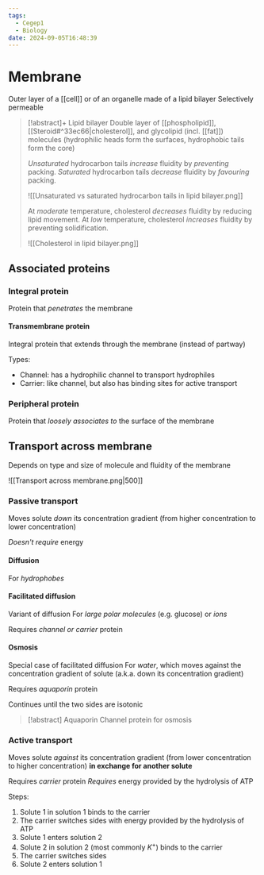 ```yaml
---
tags:
  - Cegep1
  - Biology
date: 2024-09-05T16:48:39
---
```


# Membrane

Outer layer of a [[cell]] or of an organelle made of a lipid bilayer
Selectively permeable

> [!abstract]+ Lipid bilayer
> Double layer of [[phospholipid]], [[Steroid#^33ec66|cholesterol]], and glycolipid (incl. [[fat]]) molecules (hydrophilic heads form the surfaces, hydrophobic tails form the core)
> 
> *Unsaturated* hydrocarbon tails *increase* fluidity by *preventing* packing.
> *Saturated* hydrocarbon tails *decrease* fluidity by *favouring* packing.
> 
> ![[Unsaturated vs saturated hydrocarbon tails in lipid bilayer.png]]
> 
> At *moderate* temperature, cholesterol *decreases* fluidity by reducing lipid movement.
> At *low* temperature, cholesterol *increases* fluidity by preventing solidification.
> 
> ![[Cholesterol in lipid bilayer.png]]

## Associated proteins

### Integral protein

Protein that *penetrates* the membrane

#### Transmembrane protein

Integral protein that extends through the membrane (instead of partway)

Types:

- Channel: has a hydrophilic channel to transport hydrophiles
- Carrier: like channel, but also has binding sites for active transport

### Peripheral protein

Protein that *loosely associates to* the surface of the membrane

## Transport across membrane

Depends on type and size of molecule and fluidity of the membrane

![[Transport across membrane.png|500]]

### Passive transport

Moves solute *down* its concentration gradient (from higher concentration to lower concentration)

*Doesn't require* energy

#### Diffusion

For *hydrophobes*

#### Facilitated diffusion

Variant of diffusion
For *large polar molecules* (e.g. glucose) or *ions*

Requires *channel or carrier* protein

#### Osmosis

Special case of facilitated diffusion
For *water*, which moves against the concentration gradient of solute (a.k.a. down its concentration gradient)

Requires *aquaporin* protein

Continues until the two sides are isotonic

> [!abstract] Aquaporin
> Channel protein for osmosis

### Active transport

Moves solute *against* its concentration gradient (from lower concentration to higher concentration) **in exchange for another solute**

Requires *carrier* protein
*Requires* energy provided by the hydrolysis of ATP

Steps:

1. Solute 1 in solution 1 binds to the carrier
2. The carrier switches sides with energy provided by the hydrolysis of ATP
3. Solute 1 enters solution 2
4. Solute 2 in solution 2 (most commonly $K^+$) binds to the carrier
5. The carrier switches sides
6. Solute 2 enters solution 1